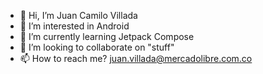- 👋 Hi, I’m Juan Camilo Villada
- 👀 I’m interested in Android
- 🌱 I’m currently learning Jetpack Compose
- 💞️ I’m looking to collaborate on "stuff"
- 📫 How to reach me? juan.villada@mercadolibre.com.co

<!---
jvillada31/jvillada31 is a ✨ special ✨ repository because its `README.md` (this file) appears on your GitHub profile.
You can click the Preview link to take a look at your changes.
--->
